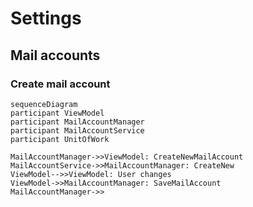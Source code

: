 # Settings
## Mail accounts
### Create mail account
```mermaid
sequenceDiagram
participant ViewModel
participant MailAccountManager
participant MailAccountService
participant UnitOfWork

MailAccountManager->>ViewModel: CreateNewMailAccount
MailAccountService->>MailAccountManager: CreateNew
ViewModel-->>ViewModel: User changes
ViewModel->>MailAccountManager: SaveMailAccount
MailAccountManager->>
```
<!--stackedit_data:
eyJoaXN0b3J5IjpbLTcxNjQ4ODMwMSwtMTk4Njk0MDQzMF19
-->